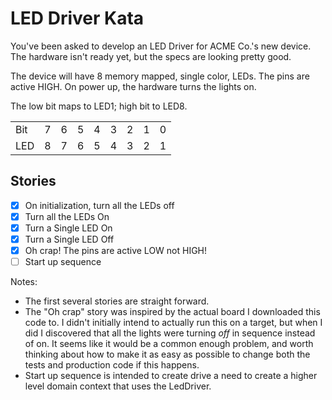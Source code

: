 # LED Driver Kata

You've been asked to develop an LED Driver for ACME Co.'s new device.
The hardware isn't ready yet, but the specs are looking pretty good.

The device will have 8 memory mapped, single color, LEDs.
The pins are active HIGH.
On power up, the hardware turns the lights on.

The low bit maps to LED1; high bit to LED8.

|     |   |   |   |   |   |   |   |   |
| --- | - | - | - | - | - | - | - | - |
| Bit | 7 | 6 | 5 | 4 | 3 | 2 | 1 | 0 |
| LED | 8 | 7 | 6 | 5 | 4 | 3 | 2 | 1 |

## Stories
- [x] On initialization, turn all the LEDs off
- [x] Turn all the LEDs On
- [x] Turn a Single LED On
- [x] Turn a Single LED Off
- [x] Oh crap! The pins are active LOW not HIGH!
- [ ] Start up sequence

Notes:

- The first several stories are straight forward.
- The "Oh crap" story was inspired by the actual board I downloaded this code to.
I didn't initially intend to actually run this on a target, but when I did I discovered that all the lights were turning *off* in sequence instead of on.
It seems like it would be a common enough problem, and worth thinking about how to make it as easy as possible to change both the tests and production code if this happens.
- Start up sequence is intended to create drive a need to create a higher level domain context that uses the LedDriver.

